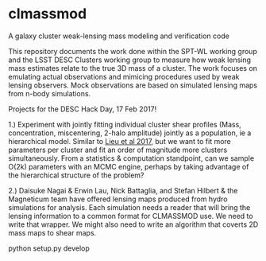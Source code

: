 # clmassmod
A galaxy cluster weak-lensing mass modeling and verification code

This repository documents the work done within the SPT-WL working group and the LSST DESC Clusters working group to measure how weak lensing mass estimates relate to the true 3D mass of a cluster. The work focuses on emulating actual observations and mimicing procedures used by weak lensing observers. Mock observations are based on simulated lensing maps from n-body simulations.


Projects for the DESC Hack Day, 17 Feb 2017!

1.) Experiment with jointly fitting individual cluster shear profiles (Mass, concentration, miscentering, 2-halo amplitude) jointly as a population, ie a hierarchical model. Similar to [Lieu et al 2017](https://arxiv.org/abs/1701.00478), but we want to fit more parameters per cluster and fit an order of magnitude more clusters simultaneously. From a statistics & computation standpoint, can we sample O(2k) parameters with an MCMC engine, perhaps by taking advantage of the hierarchical structure of the problem?

2.) Daisuke Nagai & Erwin Lau, Nick Battaglia, and Stefan Hilbert & the Magneticum team have offered lensing maps produced from hydro simulations for analysis. Each simulation needs a reader that will bring the lensing information to a common format for CLMASSMOD use. We need to write that wrapper. We might also need to write an algorithm that coverts 2D mass maps to shear maps.


python setup.py develop
